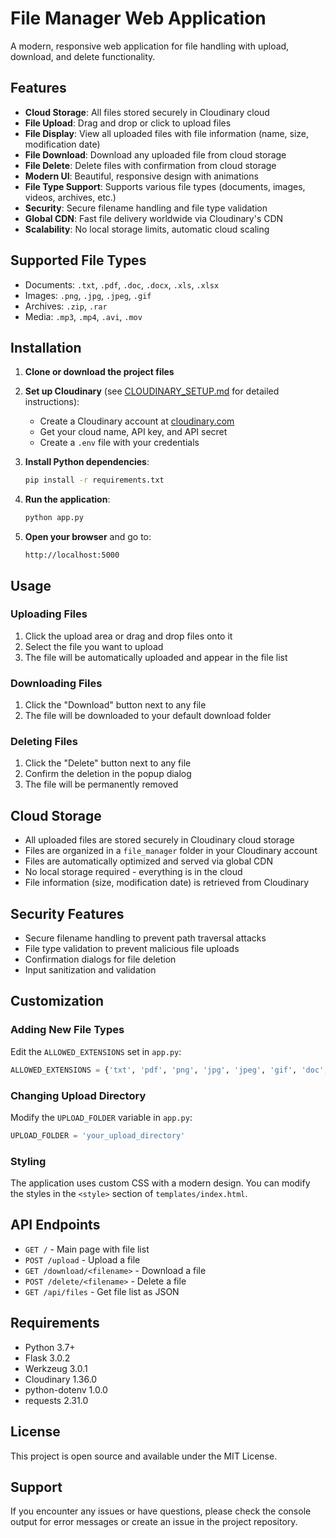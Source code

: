 # File Manager Web Application

A modern, responsive web application for file handling with upload, download, and delete functionality.

## Features

- **Cloud Storage**: All files stored securely in Cloudinary cloud
- **File Upload**: Drag and drop or click to upload files
- **File Display**: View all uploaded files with file information (name, size, modification date)
- **File Download**: Download any uploaded file from cloud storage
- **File Delete**: Delete files with confirmation from cloud storage
- **Modern UI**: Beautiful, responsive design with animations
- **File Type Support**: Supports various file types (documents, images, videos, archives, etc.)
- **Security**: Secure filename handling and file type validation
- **Global CDN**: Fast file delivery worldwide via Cloudinary's CDN
- **Scalability**: No local storage limits, automatic cloud scaling

## Supported File Types

- Documents: `.txt`, `.pdf`, `.doc`, `.docx`, `.xls`, `.xlsx`
- Images: `.png`, `.jpg`, `.jpeg`, `.gif`
- Archives: `.zip`, `.rar`
- Media: `.mp3`, `.mp4`, `.avi`, `.mov`

## Installation

1. **Clone or download the project files**

2. **Set up Cloudinary** (see [CLOUDINARY_SETUP.md](CLOUDINARY_SETUP.md) for detailed instructions):
   - Create a Cloudinary account at [cloudinary.com](https://cloudinary.com/)
   - Get your cloud name, API key, and API secret
   - Create a `.env` file with your credentials

3. **Install Python dependencies**:
   ```bash
   pip install -r requirements.txt
   ```

4. **Run the application**:
   ```bash
   python app.py
   ```

5. **Open your browser** and go to:
   ```
   http://localhost:5000
   ```

## Usage

### Uploading Files
1. Click the upload area or drag and drop files onto it
2. Select the file you want to upload
3. The file will be automatically uploaded and appear in the file list

### Downloading Files
1. Click the "Download" button next to any file
2. The file will be downloaded to your default download folder

### Deleting Files
1. Click the "Delete" button next to any file
2. Confirm the deletion in the popup dialog
3. The file will be permanently removed

## Cloud Storage

- All uploaded files are stored securely in Cloudinary cloud storage
- Files are organized in a `file_manager` folder in your Cloudinary account
- Files are automatically optimized and served via global CDN
- No local storage required - everything is in the cloud
- File information (size, modification date) is retrieved from Cloudinary

## Security Features

- Secure filename handling to prevent path traversal attacks
- File type validation to prevent malicious file uploads
- Confirmation dialogs for file deletion
- Input sanitization and validation

## Customization

### Adding New File Types
Edit the `ALLOWED_EXTENSIONS` set in `app.py`:
```python
ALLOWED_EXTENSIONS = {'txt', 'pdf', 'png', 'jpg', 'jpeg', 'gif', 'doc', 'docx', 'xls', 'xlsx', 'zip', 'rar', 'mp3', 'mp4', 'avi', 'mov', 'your_extension'}
```

### Changing Upload Directory
Modify the `UPLOAD_FOLDER` variable in `app.py`:
```python
UPLOAD_FOLDER = 'your_upload_directory'
```

### Styling
The application uses custom CSS with a modern design. You can modify the styles in the `<style>` section of `templates/index.html`.

## API Endpoints

- `GET /` - Main page with file list
- `POST /upload` - Upload a file
- `GET /download/<filename>` - Download a file
- `POST /delete/<filename>` - Delete a file
- `GET /api/files` - Get file list as JSON

## Requirements

- Python 3.7+
- Flask 3.0.2
- Werkzeug 3.0.1
- Cloudinary 1.36.0
- python-dotenv 1.0.0
- requests 2.31.0

## License

This project is open source and available under the MIT License.

## Support

If you encounter any issues or have questions, please check the console output for error messages or create an issue in the project repository. 